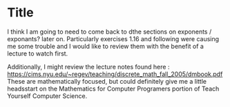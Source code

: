 # Title
I think I am going to need to come back to dthe sections on exponents / exponants? later on. Particularly exercises 1.16 and following were causing me some trouble and I would like to review them with the benefit of a lecture to watch first.

Additionally, I might review the lecture notes found here : https://cims.nyu.edu/~regev/teaching/discrete_math_fall_2005/dmbook.pdf
These are mathematically focused, but could definitely give me a little headsstart on the Mathematics for Computer Programers portion of Teach Yourself Computer Science.

